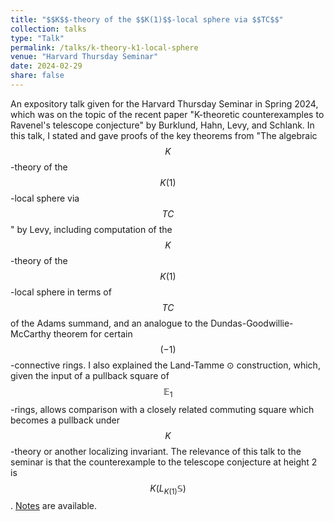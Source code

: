```yaml
---
title: "$$K$$-theory of the $$K(1)$$-local sphere via $$TC$$"
collection: talks
type: "Talk"
permalink: /talks/k-theory-k1-local-sphere
venue: "Harvard Thursday Seminar"
date: 2024-02-29
share: false
---
```


An expository talk given for the Harvard Thursday Seminar in Spring 2024, which was on the topic of the recent paper "K-theoretic counterexamples to Ravenel's telescope conjecture" by Burklund, Hahn, Levy, and Schlank. In this talk, I stated and gave proofs of the key theorems from "The algebraic $$K$$-theory of the $$K(1)$$-local sphere via $$TC$$" by Levy, including computation of the $$K$$-theory of the $$K(1)$$-local sphere in terms of $$TC$$ of the Adams summand, and an analogue to the Dundas-Goodwillie-McCarthy theorem for certain $$(-1)$$-connective rings. I also explained the Land-Tamme $\odot$ construction, which, given the input of a pullback square of $$\mathbb{E}_1$$-rings, allows comparison with a closely related commuting square which becomes a pullback under $$K$$-theory or another localizing invariant. The relevance of this talk to the seminar is that the counterexample to the telescope conjecture at height 2 is $$K(L_{K(1)}\mathbb{S})$$. [Notes](/files/k-theory-K(1)-local-sphere.pdf) are available.